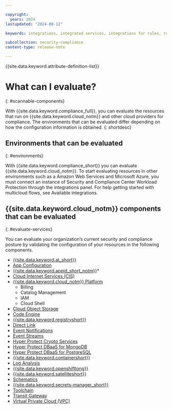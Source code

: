 ```yaml
---

copyright:
  years: 2024
lastupdated: "2024-08-12"

keywords: integrations, integrated services, integrations for rules, rules and goals, cloud services, Business Partners

subcollection: security-compliance
content-type: release-note

---
```


{{site.data.keyword.attribute-definition-list}}


# What can I evaluate?
{: #scannable-components}

With {{site.data.keyword.compliance_full}}, you can evaluate the resources that run on {{site.data.keyword.cloud_notm}} and other cloud providers for compliance. The environments that can be evaluated differ depending on how the configuration information is obtained. 
{: shortdesc}


## Environments that can be evaluated
{: #environments}

With {{site.data.keyword.compliance_short}} you can evaluate {{site.data.keyword.cloud_notm}}. To start evaluating resources in other environments such as a Amazon Web Services and Microsoft Azure, you must connect an instance of Security and Compliance Center Workload Protection through the integrations panel. For help getting started with multicloud flows, see Available integrations.

## {{site.data.keyword.cloud_notm}} components that can be evaluated
{: #evaluate-services}

You can evaluate your organization’s current security and compliance posture by validating the configuration of your resources in the following components.

* [{{site.data.keyword.at_short}}](/docs/activity-tracker?topic=activity-tracker-getting-started)
* [App Configuration](/docs/app-configuration?topic=app-configuration-getting-started)
* [{{site.data.keyword.appid_short_notm}}](/docs/appid?topic=appid-getting-started)*
* [Cloud Internet Services (CIS)](/docs/cis?topic=cis-getting-started)
* [{{site.data.keyword.cloud_notm}} Platform](/docs/overview?topic=overview-whatis-platform)
	* Billing
	* Catalog Management
	* IAM
	* Cloud Shell
* [Cloud Object Storage](/docs/cloud-object-storage?topic=cloud-object-storage-getting-started-cloud-object-storage)
* [Code Engine](/docs/codeengine?topic=codeengine-getting-started)
* [{{site.data.keyword.registryshort}}](/docs/Registry?topic=Registry-getting-started)
* [Direct Link](/docs/dl?topic=dl-get-started-with-ibm-cloud-dl)
* [Event Notifications](/docs/event-notifications?topic=event-notifications-getting-started)
* [Event Streams](/docs/EventStreams?topic=EventStreams-getting-started)
* [Hyper Protect Crypto Services](/docs/hs-crypto?topic=hs-crypto-get-started)
* [Hyper Protect DBaaS for MongoDB](/docs/hyper-protect-dbaas-for-mongodb)
* [Hyper Protect DBaaS for PostgreSQL](/docs/hyper-protect-dbaas-for-postgresql)
* [{{site.data.keyword.containershort}}](/docs/containers?topic=containers-security)
* [Log Analysis](/docs/log-analysis?topic=log-analysis-adoption#adoption_acc_settings)
* [{{site.data.keyword.openshiftlong}}](/docs/openshift?topic=openshift-security)
* [{{site.data.keyword.satelliteshort}}](/docs/satellite?topic=satellite-getting-started)
* [Schematics](/docs/schematics?topic=schematics-access)
* [{{site.data.keyword.secrets-manager_short}}](/docs/secrets-manager?topic=secrets-manager-getting-started)
* [Toolchain](/docs/ContinuousDelivery?topic=ContinuousDelivery-getting-started)
* [Transit Gateway](/docs/transit-gateway?topic=transit-gateway-getting-started)
* [Virtual Private Cloud (VPC)](/docs/vpc?topic=vpc-getting-started)



